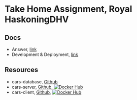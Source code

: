 # Take Home Assignment, Royal HaskoningDHV

## Docs

- Answer, [link](Answer.md)
- Development & Deployment, [link](Development_Deployment.md)

## Resources

- cars-database, [Github](https://github.com/QPanProjects/Demo/cars-database)
- cars-server, [Github](https://github.com/QPanProjects/Demo/cars-server), [![Docker Hub](https://img.shields.io/docker/cloud/build/qpanprojects/demo?style=flat-square)](https://hub.docker.com/r/QPanProjects/Demo/cars-server)
- cars-client, [Github](https://github.com/QPanProjects/Demo/cars-client), [![Docker Hub](https://img.shields.io/docker/cloud/build/qpanprojects/demo?style=flat-square)](https://hub.docker.com/r/quanpan302/dhv-cars-client)
